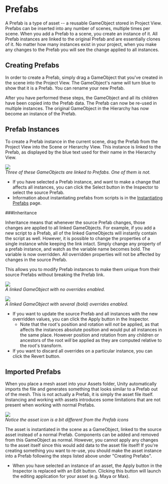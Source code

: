 Prefabs
=======


A <span class=keyword>Prefab</span> is a type of asset -- a reusable <span class=keyword>GameObject</span> stored in <span class=keyword>Project View</span>. Prefabs can be inserted into any number of scenes, multiple times per scene.  When you add a Prefab to a scene, you create an <span class=keyword>instance</span> of it. All Prefab instances are linked to the original Prefab and are essentially clones of it. No matter how many instances exist in your project, when you make any changes to the Prefab you will see the change applied to all instances.


Creating Prefabs
----------------


In order to create a Prefab, simply drag a GameObject that you've created in the scene into the Project View.  The GameObject's name will turn blue to show that it is a Prefab. You can rename your new Prefab.

After you have performed these steps, the GameObject and all its children have been copied into the Prefab data. The Prefab can now be re-used in multiple instances.  The original GameObject in the Hierarchy has now become an instance of the Prefab.

Prefab Instances
----------------

To create a Prefab instance in the current scene, drag the Prefab from the Project View into the <span class=keyword>Scene</span> or Hierarchy View. This instance is <span class=keyword>linked</span> to the Prefab, as displayed by the blue text used for their name in the Hierarchy View.

![](http://docwiki.hq.unity3d.com/uploads/Main/LinkedPrefab.png)  
_Three of these GameObjects are linked to Prefabs.  One of them is not._

* If you have selected a Prefab instance, and want to make a change that affects all instances, you can click the <span class=menu>Select</span> button in the Inspector to select the source Prefab.
* Information about instantiating prefabs from scripts is in the [Instantiating Prefabs](instantiatingprefabs.html) page.

###Inheritance

Inheritance means that whenever the source Prefab changes, those changes are applied to all linked GameObjects.  For example, if you add a new script to a Prefab, all of the linked GameObjects will instantly contain the script as well.  However, it is possible to change the properties of a single instance while keeping the link intact.  Simply change any property of a prefab instance, and watch as the variable name becomes bold.  The variable is now overridden.  All overridden properties will not be affected by changes in the source Prefab.

This allows you to modify Prefab instances to make them unique from their source Prefabs without breaking the Prefab link.

![](http://docwiki.hq.unity3d.com/uploads/Main/OverrideOff.png)  
_A linked GameObject with no overrides enabled._

![](http://docwiki.hq.unity3d.com/uploads/Main/OverrideOn.png)  
_A linked GameObject with several (bold) overrides enabled._

* If you want to update the source Prefab and all instances with the new overridden values, you can click the <span class=menu>Apply</span> button in the Inspector.
    * Note that the root's position and rotation will _not_ be applied, as that affects the instances absolute position and would put all instances in the same place. However position and rotation from any children or ancestors of the root _will_ be applied as they are computed relative to the root's transform.
* If you want to discard all overrides on a particular instance, you can click the <span class=menu>Revert</span> button.


Imported Prefabs
----------------


When you place a mesh asset into your Assets folder, Unity automatically imports the file and generates something that looks similar to a Prefab out of the mesh.  This is not actually a Prefab, it is simply the asset file itself.  Instancing and working with assets introduces some limitations that are not present when working with normal Prefabs.  

![](http://docwiki.hq.unity3d.com/uploads/Main/PrefabsVsAssetIcons.png)  
_Notice the asset icon is a bit different from the Prefab icons_

The asset is instantiated in the scene as a GameObject, linked to the source asset instead of a normal Prefab.   Components can be added and removed from this GameObject as normal.  However, you cannot apply any changes to the asset itself since this would add data to the asset file itself!  If you're creating something you want to re-use, you should make the asset instance into a Prefab following the steps listed above under "Creating Prefabs".

* When you have selected an instance of an asset, the <span class=menu>Apply</span> button in the Inspector is replaced with an <span class=menu>Edit</span> button.  Clicking this button will launch the editing application for your asset (e.g. Maya or Max).

